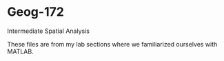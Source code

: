 # Geog-172
Intermediate Spatial Analysis

These files are from my lab sections where we familiarized ourselves with MATLAB. 
